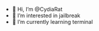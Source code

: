 - 👋 Hi, I’m @CydiaRat
- 👀 I’m interested in jailbreak
- 🌱 I’m currently learning terminal

<!---
CydiaRat/CydiaRat is a ✨ special ✨ repository because its `README.md` (this file) appears on your GitHub profile.
You can click the Preview link to take a look at your changes.
--->
